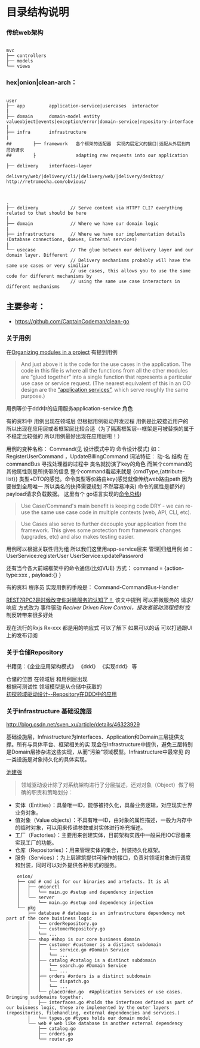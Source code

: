 目录结构说明
=========

### 传统web架构
~~~

mvc
├── controllers
├── models
└── views
~~~

### hex|onion|clean-arch：

~~~

user
├── app         application-service|usercases  interactor
|
├── domain      domain-model entity valueobject|events|exception/error|domain-service|repository-interface
| 
├── infra       infrastructure 
|
##        ├── framework   各个框架的适配器  实现内层定义的接口|适配从外层到内层的请求
##        ├               adapting raw requests into our application

├── delivery    interfaces-layer
                delivery/web/|delivery/cli/|delivery/web/|delivery/desktop/                                         http://retromocha.com/obvious/                

~~~

~~~


.
├── delivery            // Serve content via HTTP? CLI? everything related to that should be here
|
├── domain              // Where we have our domain logic
|
├── infrastructure      // Where we have our implementation details (Database connections, Queues, External services)
|
└── usecase             // The glue between our delivery layer and our domain layer. Different 
                        // Delivery mechanisms probably will have the same use cases or very similiar
                        // use cases, this allows you to use the same code for different mechanisms by
                        // using the same use case interactors in different mechanisms

~~~

## 主要参考：
- https://github.com/CaptainCodeman/clean-go

### 关于用例

在[Organizing modules in a project](https://fsharpforfunandprofit.com/posts/recipe-part3/)
有提到用例
> And just above it is the code for the use cases in the application. The code in this file is where all the functions from all the other modules are “glued together” into a single function that represents a particular use case or service request. (The nearest equivalent of this in an OO design are the [“application services”](http://stackoverflow.com/questions/2268699/domain-driven-design-domain-service-application-service), which serve roughly the same purpose.)

用例等价于ddd中的应用服务application-service 角色



有的资料中 用例出现在领域层
但根据用例驱动开发过程  用例是比较接近用户的  所以出现在应用层或者框架层比较合适（为了隔离框架层--框架是可被替换的属于不稳定比较强的 所以用例最好出现在应用层啦！）

用例的变种名称： Command(见 设计模式中的 命令设计模式)
如： RegisterUserCommand ，UpdateBillingCommand
词法特征： 动-名 结构
在commandBus 寻找处理器的过程中 类名就扮演了key的角色 而某个command的其他属性则是所携带的信息 整个command看起来就是 {cmdType,{attribute-list}}  类型+DTO的感觉。命令类型等价路由key(感觉就像传统web路由path 因为要做到全局唯一 所以类名的抉择需要规划 不然容易冲突) 命令的属性是额外的payload请求负载数据。
这里有个 go语言实现的[命令总线](https://github.com/dadamssg/commandbus))

> Use Case/Command's main benefit is keeping code DRY - we can re-use the same use case code in multiple contexts (web, API, CLI, etc).

> Use Cases also serve to further decouple your application from the framework. This gives some protection from framework changes (upgrades, etc) and also makes testing easier.

用例可以根据关联性归为组  所以我们这里用app-service层来 管理|归组用例
如： UserService:registerUser  UserService:updatePassword

还有当今各大前端框架中的命令通信(比如VUE) 方式： command = {action-type:xxx , payload:{} }

有的资料 程序员  实现用例的手段是： Command-CommandBus-Handler 

[REST?RPC?是时候改变你对微服务的认知了！](https://mp.weixin.qq.com/s/HTeQNU-1P-hWloEdjl1QYg##)
该文中提到 可以把微服务的 请求/响应 方式改为 事件驱动
*Reciver Driven Flow Control，接收者驱动流程控制* 控制反转带来很多好处 

现在流行的Rxjs Rx-xxx 都是用的响应式 可以了解下  如果可以的话 可以打通跟UI上的发布订阅

###  关于仓储Repository

书籍见：《企业应用架构模式》 《ddd》 《实现ddd》 等

仓储的位置 在领域层 和用例层出现  
根据可测试性 领域模型是从仓储中获取的  
[初探领域驱动设计--Repository在DDD中的应用](http://www.uml.org.cn/zjjs/201412112.asp)


### 关于infrastructure 基础设施层

http://blog.csdn.net/sven_xu/article/details/46323929

基础设施层，Infrastructure为Interfaces、Application和Domain三层提供支撑。所有与具体平台、框架相关的实 现会在Infrastructure中提供，避免三层特别是Domain层掺杂进这些实现，从而“污染”领域模型。Infrastructure中最常见 的一类设施是对象持久化的具体实现。

[池建强](http://www.infoq.com/cn/articles/cjq-ddd)
> 领域驱动设计除了对系统架构进行了分层描述，还对对象（Object）做了明确的职责和策略划分：
- 实体（Entities）：具备唯一ID，能够被持久化，具备业务逻辑，对应现实世界业务对象。
- 值对象（Value objects）：不具有唯一ID，由对象的属性描述，一般为内存中的临时对象，可以用来传递参数或对实体进行补充描述。
- 工厂（Factories）：主要用来创建实体，目前架构实践中一般采用IOC容器来实现工厂的功能。
- 仓库（Repositories）：用来管理实体的集合，封装持久化框架。
- 服务（Services）：为上层建筑提供可操作的接口，负责对领域对象进行调度和封装，同时可以对外提供各种形式的服务。



~~~ref
    onion/
    ├── cmd # cmd is for our binaries and artefacts. It is al
    │   ├── onionctl
    │   │   └── main.go #setup and dependency injection
    │   └── server
    │       └── main.go #setup and dependency injection
    └── pkg
        ├── database # database is an infrastructure dependency not part of the core buisiness logic
        │   └── orderRepository.go
        │   └── customerRepository.go
        │   └── ...
        ├── shop #shop is our core business domain
        │   ├── customer #customer is a distinct subdomain
        │   │   └── service.go #Domain Service
        │   │   └── ...    
        │   ├── catalog #catalog is a distinct subdomain
        │   │   └── search.go #Domain Service
        │   │   └── ...        
        │   ├── orders #orders is a distinct subdomain
        │   │   └── dispatch.go
        │   │   └── ...            
        │   └── placeOrder.go  #Application Services or use cases. Bringing suddomains together.      
        │   ├── interfaces.go #holds the interfaces defined as part of our buisness logic, these are implemented by the outer layers (repositories, filehandling, external dependencies and services.)
        │   └── types.go #types holds our domain model
        └── web # web like database is another external dependency
            ├── catalog.go
            ├── orders.go
            └── router.go
~~~            